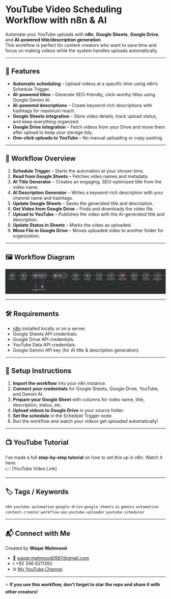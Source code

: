 # YouTube Video Scheduling Workflow with n8n & AI  

Automate your YouTube uploads with **n8n**, **Google Sheets**, **Google Drive**, and **AI-powered title/description generation**.  
This workflow is perfect for content creators who want to save time and focus on making videos while the system handles uploads automatically.  

---

## 📌 Features  
- **Automatic scheduling** – Upload videos at a specific time using n8n’s Schedule Trigger.  
- **AI-powered titles** – Generate SEO-friendly, click-worthy titles using Google Gemini AI.  
- **AI-powered descriptions** – Create keyword-rich descriptions with hashtags for maximum reach.  
- **Google Sheets integration** – Store video details, track upload status, and keep everything organized.  
- **Google Drive integration** – Fetch videos from your Drive and move them after upload to keep your storage tidy.  
- **One-click uploads to YouTube** – No manual uploading or copy-pasting.  

---

## 📂 Workflow Overview  

1. **Schedule Trigger** – Starts the automation at your chosen time.  
2. **Read from Google Sheets** – Fetches video names and metadata.  
3. **AI Title Generator** – Creates an engaging, SEO-optimized title from the video name.  
4. **AI Description Generator** – Writes a keyword-rich description with your channel name and hashtags.  
5. **Update Google Sheets** – Saves the generated title and description.  
6. **Get Video from Google Drive** – Finds and downloads the video file.  
7. **Upload to YouTube** – Publishes the video with the AI-generated title and description.  
8. **Update Status in Sheets** – Marks the video as uploaded.  
9. **Move File in Google Drive** – Moves uploaded video to another folder for organization.  

---

## 🖼 Workflow Diagram  

![Workflow Diagram](n8n-youtube-ai-scheduler.png)  

---

## 🛠️ Requirements  
- [n8n](https://n8n.io) installed locally or on a server.  
- Google Sheets API credentials.  
- Google Drive API credentials.  
- YouTube Data API credentials.  
- Google Gemini API key (for AI title & description generation).  

---

## 🚀 Setup Instructions  

1. **Import the workflow** into your n8n instance.  
2. **Connect your credentials** for Google Sheets, Google Drive, YouTube, and Gemini AI.  
3. **Prepare your Google Sheet** with columns for video name, title, description, status, etc.  
4. **Upload videos to Google Drive** in your source folder.  
5. **Set the schedule** in the Schedule Trigger node.  
6. Run the workflow and watch your videos get uploaded automatically!  

---

## 📺 YouTube Tutorial  
I’ve made a full **step-by-step tutorial** on how to set this up in n8n. Watch it here:  
👉 [YouTube Video Link]  

---

## 🏷️ Tags / Keywords  
`n8n` `youtube-automation` `google-drive` `google-sheets` `ai` `gemini` `automation` `content-creator` `workflow` `seo` `youtube-uploader` `youtube-scheduler`  

---

## 📬 Connect with Me  
Created by **Waqar Mahmood**  
- 📧 waqar.mahmood0987@gmail.com  
- 📞 +92 346 6211392  
- 🌐 [My YouTube Channel](https://www.youtube.com/channel/UCAXWEy6yIPq-SxZW6-zsN0w)  

---

⭐ **If you use this workflow, don’t forget to star the repo and share it with other creators!**
